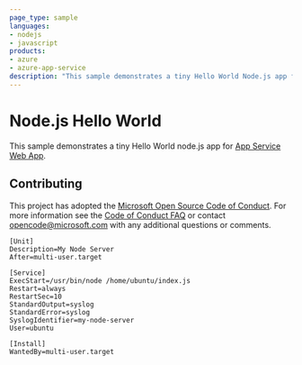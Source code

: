 ```yaml
---
page_type: sample
languages:
- nodejs
- javascript
products:
- azure
- azure-app-service
description: "This sample demonstrates a tiny Hello World Node.js app for Azure App Service."
---
```


# Node.js Hello World

This sample demonstrates a tiny Hello World node.js app for [App Service Web App](https://docs.microsoft.com/azure/app-service-web).

## Contributing

This project has adopted the [Microsoft Open Source Code of Conduct](https://opensource.microsoft.com/codeofconduct/). For more information see the [Code of Conduct FAQ](https://opensource.microsoft.com/codeofconduct/faq/) or contact [opencode@microsoft.com](mailto:opencode@microsoft.com) with any additional questions or comments.

    [Unit]
    Description=My Node Server
    After=multi-user.target

    [Service]
    ExecStart=/usr/bin/node /home/ubuntu/index.js
    Restart=always
    RestartSec=10
    StandardOutput=syslog
    StandardError=syslog
    SyslogIdentifier=my-node-server
    User=ubuntu

    [Install]
    WantedBy=multi-user.target
